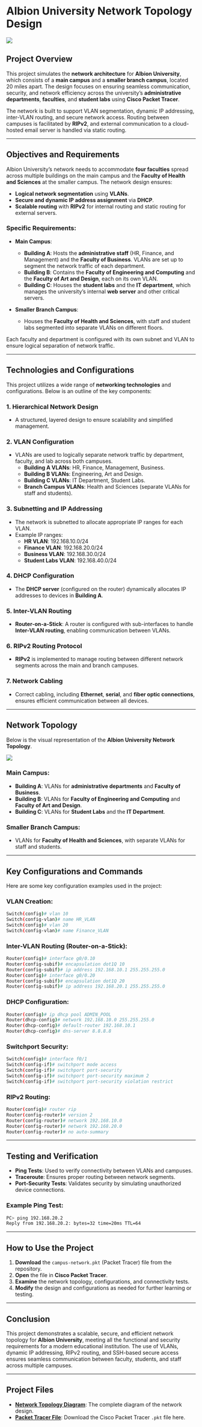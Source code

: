 # Albion University Network Topology Design

<img src="https://github.com/ro-drick/Albion-University-Network-Design/blob/main/campus-network.png">

## Project Overview

This project simulates the **network architecture** for **Albion University**, which consists of a **main campus** and a **smaller branch campus**, located 20 miles apart. The design focuses on ensuring seamless communication, security, and network efficiency across the university’s **administrative departments**, **faculties**, and **student labs** using **Cisco Packet Tracer**. 

The network is built to support VLAN segmentation, dynamic IP addressing, inter-VLAN routing, and secure network access. Routing between campuses is facilitated by **RIPv2**, and external communication to a cloud-hosted email server is handled via static routing.

---

## Objectives and Requirements

Albion University’s network needs to accommodate **four faculties** spread across multiple buildings on the main campus and the **Faculty of Health and Sciences** at the smaller campus. The network design ensures:
- **Logical network segmentation** using **VLANs**.
- **Secure and dynamic IP address assignment** via **DHCP**.
- **Scalable routing** with **RIPv2** for internal routing and static routing for external servers.

### Specific Requirements:
- **Main Campus**:
  - **Building A**: Hosts the **administrative staff** (HR, Finance, and Management) and the **Faculty of Business**. VLANs are set up to segment the network traffic of each department.
  - **Building B**: Contains the **Faculty of Engineering and Computing** and the **Faculty of Art and Design**, each on its own VLAN.
  - **Building C**: Houses the **student labs** and the **IT department**, which manages the university’s internal **web server** and other critical servers.
  
- **Smaller Branch Campus**:
  - Houses the **Faculty of Health and Sciences**, with staff and student labs segmented into separate VLANs on different floors.

Each faculty and department is configured with its own subnet and VLAN to ensure logical separation of network traffic.

---

## Technologies and Configurations

This project utilizes a wide range of **networking technologies** and configurations. Below is an outline of the key components:

### 1. **Hierarchical Network Design**
   - A structured, layered design to ensure scalability and simplified management.
  
### 2. **VLAN Configuration**
   - VLANs are used to logically separate network traffic by department, faculty, and lab across both campuses.
     - **Building A VLANs**: HR, Finance, Management, Business.
     - **Building B VLANs**: Engineering, Art and Design.
     - **Building C VLANs**: IT Department, Student Labs.
     - **Branch Campus VLANs**: Health and Sciences (separate VLANs for staff and students).

### 3. **Subnetting and IP Addressing**
   - The network is subnetted to allocate appropriate IP ranges for each VLAN.
   - Example IP ranges:
     - **HR VLAN**: 192.168.10.0/24
     - **Finance VLAN**: 192.168.20.0/24
     - **Business VLAN**: 192.168.30.0/24
     - **Student Labs VLAN**: 192.168.40.0/24

### 4. **DHCP Configuration**
   - The **DHCP server** (configured on the router) dynamically allocates IP addresses to devices in **Building A**.

### 5. **Inter-VLAN Routing**
   - **Router-on-a-Stick**: A router is configured with sub-interfaces to handle **Inter-VLAN routing**, enabling communication between VLANs.

### 6. **RIPv2 Routing Protocol**
   - **RIPv2** is implemented to manage routing between different network segments across the main and branch campuses.


### 7. **Network Cabling**
   - Correct cabling, including **Ethernet**, **serial**, and **fiber optic connections**, ensures efficient communication between all devices.

---

## Network Topology

Below is the visual representation of the **Albion University Network Topology**.

<img src= "https://github.com/ro-drick/Albion-University-Network-Design/blob/main/campus-network.PNG">


### **Main Campus**:
- **Building A**: VLANs for **administrative departments** and **Faculty of Business**.
- **Building B**: VLANs for **Faculty of Engineering and Computing** and **Faculty of Art and Design**.
- **Building C**: VLANs for **Student Labs** and the **IT Department**.

### **Smaller Branch Campus**:
- VLANs for **Faculty of Health and Sciences**, with separate VLANs for staff and students.

---

## Key Configurations and Commands

Here are some key configuration examples used in the project:

### VLAN Creation:
```bash
Switch(config)# vlan 10
Switch(config-vlan)# name HR_VLAN
Switch(config)# vlan 20
Switch(config-vlan)# name Finance_VLAN
```

### Inter-VLAN Routing (Router-on-a-Stick):
```bash
Router(config)# interface g0/0.10
Router(config-subif)# encapsulation dot1Q 10
Router(config-subif)# ip address 192.168.10.1 255.255.255.0
Router(config)# interface g0/0.20
Router(config-subif)# encapsulation dot1Q 20
Router(config-subif)# ip address 192.168.20.1 255.255.255.0
```

### DHCP Configuration:
```bash
Router(config)# ip dhcp pool ADMIN_POOL
Router(dhcp-config)# network 192.168.10.0 255.255.255.0
Router(dhcp-config)# default-router 192.168.10.1
Router(dhcp-config)# dns-server 8.8.8.8
```

### Switchport Security:
```bash
Switch(config)# interface f0/1
Switch(config-if)# switchport mode access
Switch(config-if)# switchport port-security
Switch(config-if)# switchport port-security maximum 2
Switch(config-if)# switchport port-security violation restrict
```

### RIPv2 Routing:
```bash
Router(config)# router rip
Router(config-router)# version 2
Router(config-router)# network 192.168.10.0
Router(config-router)# network 192.168.20.0
Router(config-router)# no auto-summary
```

---

## Testing and Verification

- **Ping Tests**: Used to verify connectivity between VLANs and campuses.
- **Traceroute**: Ensures proper routing between network segments.
- **Port-Security Tests**: Validates security by simulating unauthorized device connections.
  
### Example Ping Test:
```bash
PC> ping 192.168.20.2
Reply from 192.168.20.2: bytes=32 time=20ms TTL=64
```

---

## How to Use the Project

1. **Download** the `campus-network.pkt` (Packet Tracer) file from the repository.
2. **Open** the file in **Cisco Packet Tracer**.
3. **Examine** the network topology, configurations, and connectivity tests.
4. **Modify** the design and configurations as needed for further learning or testing.

---

## Conclusion

This project demonstrates a scalable, secure, and efficient network topology for **Albion University**, meeting all the functional and security requirements for a modern educational institution. The use of VLANs, dynamic IP addressing, RIPv2 routing, and SSH-based secure access ensures seamless communication between faculty, students, and staff across multiple campuses.

---


## Project Files

- **[Network Topology Diagram](path_to_image)**: The complete diagram of the network design.
- **[Packet Tracer File](path_to_packet_tracer_file)**: Download the Cisco Packet Tracer `.pkt` file here.

